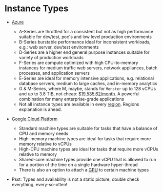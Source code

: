# Instance Types

* [Azure](https://docs.microsoft.com/en-us/azure/virtual-machines/windows/sizes-general)
  * A-Series are throttled for a consistent but not as high performance suitable for dev/test, poc's and low level production environments
  * B-Series burstable performance ideal for inconsistent workloads, e.g.: web server, dev/test environments
  * D-Series are a higher end general purpose instances suitable for variety of production workloads
  * F-Series are compute optimized with high CPU-to-memory instances for medium traffic web servers, network appliances, batch processes, and application servers
  * E-Series are ideal for memory intensive applications, e.g. relational database servers, medium to large caches, and in-memory analytics
  * G & M-Series, where M, maybe, stands for `Monster` up to 128 vCPUs and up to 3.8 TiB, not cheap: [$19,535.62/month](https://azure.microsoft.com/en-us/pricing/calculator/#virtual-machines1). A powerful combination for many enterprise-grade applications
  * Not all instance types are available in every [region](https://azure.microsoft.com/en-ca/regions/services/). Regions explanation is ahead.
 
* [Google Cloud Platform](https://cloud.google.com/compute/docs/machine-types)
  * Standard machine types are suitable for tasks that have a balance of CPU and memory needs
  * High-memory machine types are ideal for tasks that require more memory relative to vCPUs
  * High-CPU machine types are ideal for tasks that require more vCPUs relative to memory
  * Shared-core machine types provide one vCPU that is allowed to run for a portion of the time on a single hardware hyper-thread
  * There is also an option to attach a [GPU](https://cloud.google.com/compute/docs/gpus/) to certain machine types
   
* Psst: Types and availability is not a static picture, double check everything, every-so-often!  